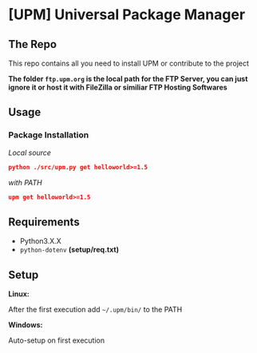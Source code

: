 # [UPM] Universal Package Manager


## The Repo

This repo contains all you need to install UPM or contribute to the project

**The folder `ftp.upm.org` is the local path for the FTP Server, you can just ignore it or host it with FileZilla or similiar FTP Hosting Softwares**



## Usage

### Package Installation
*Local source* 
```json
python ./src/upm.py get helloworld>=1.5
```
*with PATH*
```json
upm get helloworld>=1.5
```


## Requirements

  - Python3.X.X
  - `python-dotenv` __(setup/req.txt)__
  
## Setup

__Linux:__

After the first execution add `~/.upm/bin/` to the PATH



__Windows:__

Auto-setup on first execution
